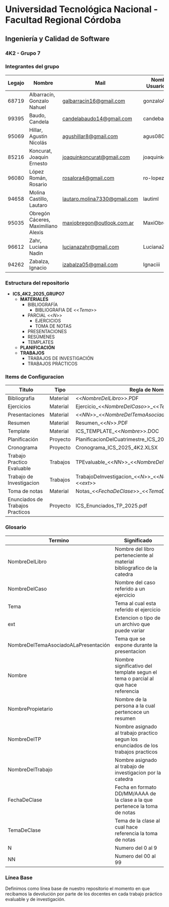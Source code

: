 # Universidad Tecnológica Nacional - Facultad Regional Córdoba  
## Ingeniería y Calidad de Software  

### 4K2 - Grupo 7


### Integrantes del grupo

| **Legajo** | **Nombre**                                      | **Mail**                       |**Nombre de Usuario Github**| 
|------------|-------------------------------------------------|--------------------------------|----------------------------|
| 68719      | Albarracín, Gonzalo Nahuel                      | galbarracin16@gmail.com        | gonzaloAlbarracin          |
| 99395      | Baudo, Candela                                  | candelabaudo14@gmail.com       | candebaudo22               |
| 95069      | Hillar, Agustin Nicolás                         | agushillar8@gmail.com          | agus0808                   |
| 85216      | Koncurat, Joaquin Ernesto                       | joaquinkoncurat@gmail.com      | joaquinkoncurat            |
| 96080      | López Román, Rosario                            | rosalora4@gmail.com            | ro-lopezr                  |
| 94658      | Molina Castillo, Lautaro                        | lautaro.molina7330@gmail.com   | lautiml                    |
| 95035      | Obregón Cáceres, Maximiliano Alexis             | maxiobregon@outlook.com.ar     | MaxiObregon22              |  
| 96612      | Zahr, Luciana Nadin                             | lucianazahr@gmail.com          | LucianaZahr                |
| 94262      | Zabalza, Ignacio                                | izabalza05@gmail.com           | Ignaciii                   |

### Estructura del repositorio

- **ICS_4K2_2025_GRUPO7**
  - **MATERIALES**
    - BIBLIOGRAFÍA
      - BIBLIOGRAFIA DE <<_Tema_>>
    - PARCIAL <<_N_>>
      - EJERCICIOS
      - TOMA DE NOTAS
    - PRESENTACIONES
    - RESÚMENES
    - TEMPLATES
  - **PLANIFICACIÓN**
  - **TRABAJOS**
    - TRABAJOS DE INVESTIGACIÓN
    - TRABAJOS PRÁCTICOS

### Items de Configuracion

| **Titulo**     | **Tipo**   | **Regla de Nombre**                                            | **Ubicacion**                                                             |
|----------------|------------|----------------------------------------------------------------|---------------------------------------------------------------------------|
| Bibliografia   | Material    | <<_NombreDelLibro_>>.PDF                                       | //ICS_4K2_2025_GRUPO7/MATERIALES/BIBLIOGRAFIA/BIBLIOGRAFIA_DE_<<_TEMA_>>  |
| Ejercicios     | Material    | Ejercicio_<<_NombreDelCaso>_>_<<_Tema_>>.<<_ext_>>             | //ICS_4K2_2025_GRUPO7/MATERIALES/PARCIAL<<_N_>>/EJERCICIOS                |
| Presentaciones | Material | <<_NN_>>_<<_NombreDelTemaAsociadoALaPresentación_>>.PDF        | //ICS_4K2_2025_GRUPO7/MATERIALES/PRESENTACIONES                           |
| Resumen        | Material | Resumen_<<_N_>>.PDF                                             | //ICS_4K2_2025_GRUPO7/MATERIALES/RESÚMENES                                |
| Template       | Material | ICS_TEMPLATE_<<_Nombre_>>.DOC                                  | //ICS_4K2_2025_GRUPO7/MATERIALES/TEMPLATES                                |
| Planificación  | Proyecto | PlanificacionDelCuatrimestre_ICS_2025_4K2.PDF                  | //ICS_4K2_2025_GRUPO7/PLANIFICACIÓN                                       |
| Cronograma     | Proyecto | Cronograma_ICS_2025_4K2.XLSX                                   | //ICS_4K2_2025_GRUPO7/PLANIFICACIÓN                                       |
| Trabajo Practico Evaluable | Trabajos | TPEvaluable_<<_NN_>>_<<_NombreDelTP_>>.<<_ext_>>   | //ICS_4K2_2025_GRUPO7/TRABAJOS/TRABAJOS PRACTICOS |
| Trabajo de Investigacion | Trabajos | TrabajoDeInvestigacion_<<_N_>>_<<_NombreDelTrabajo_>>.<<_ext_>>| //ICS_4K2_2025_GRUPO7/TRABAJOS/TRABAJOS DE INVESTIGACION        |
| Toma de notas   | Material | Notas_<<_FechaDeClase_>>_<<_TemaDeClase_>>.DOC               | //ICS_4K2_2025_GRUPO7/MATERIALES/PARCIAL<<_N_>>/TOMA DE NOTAS             |
| Enunciados de Trabajos Practicos| Proyecto | ICS_Enunciados_TP_2025.pdf                 | //ICS_4K2_2025_GRUPO7/TRABAJOS/TRABAJOS PRACTICOS

### Glosario

| **Termino**                          | **Significado**                                                                |
|--------------------------------------|--------------------------------------------------------------------------------|
|NombreDelLibro                        |Nombre del libro perteneciente al material bibliografico de la catedra          |
|NombreDelCaso                         |Nombre del caso referido a un ejercicio                                         |
|Tema                                  |Tema al cual esta referido el ejercicio                                         |
|ext                                   |Extencion o tipo de un archivo que puede variar                                 |
|NombreDelTemaAsociadoALaPresentación  |Tema que se expone durante la presentacion                                      |
|Nombre                                |Nombre significativo del template segun el tema o parcial al que hace referencia|
|NombrePropietario                     |Nombre de la persona a la cual pertencece un resumen                            |
|NombreDelTP                           |Nombre asignado al trabajo practico segun los enunciados de los trabajos  practicos|
|NombreDelTrabajo                      |Nombre asignado al trabajo de investigacion por la catedra                      |
|FechaDeClase                          |Fecha en formato DD/MM/AAAA de la clase a la que pertenece la toma de notas     |
|TemaDeClase                           |Tema de la clase al cual hace referencia la toma de notas                       |
|N                                     |Numero del 0 al 9                                                               |
|NN                                    |Numero del 00 al 99                                                             |




### Línea Base
Definimos como línea base de nuestro repositorio el momento en que recibamos la devolución por parte de los docentes en cada trabajo práctico evaluable y de investigación.

